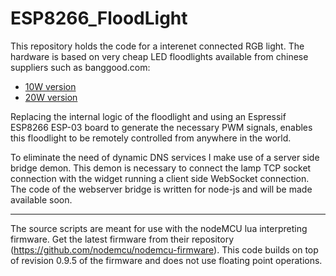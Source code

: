 # ESP8266_FloodLight

This repository holds the code for a interenet connected RGB light. The hardware is based on very cheap LED floodlights available from chinese suppliers such as banggood.com:
- [10W version](http://www.banggood.com/Wholesale-10W-RGB-900LM-Color-Changing-Outdoor-Remote-LED-Flood-Wash-Light-85-265V-p-30587.html)
- [20W version](http://www.banggood.com/20W-RGB-Color-Changing-Outdoor-Remote-Control-LED-Flood-Light-85-265V-p-932666.html)

Replacing the internal logic of the floodlight and using an Espressif ESP8266 ESP-03 board to generate the necessary PWM signals, enables this floodlight to be remotely controlled from anywhere in the world.

To eliminate the need of dynamic DNS services I make use of a server side bridge demon. This demon is necessary to connect the lamp TCP socket connection with the widget running a client side WebSocket connection. The code of the webserver bridge is written for node-js and will be made available soon. 

--------------

The source scripts are meant for use with the nodeMCU lua interpreting firmware. Get the latest firmware from their repository (https://github.com/nodemcu/nodemcu-firmware).
This code builds on top of revision 0.9.5 of the firmware and does not use floating point operations.